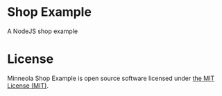 # Shop Example
A NodeJS shop example 

# License

Minneola Shop Example is open source software licensed under [the MIT License (MIT)](LICENSE).

